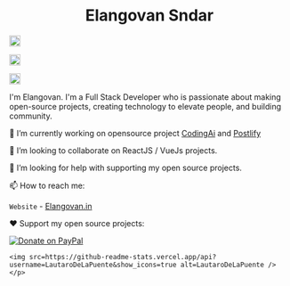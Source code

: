 <p align="center"> <h1 align="center"> Elangovan Sndar </h1> </p>

<p align="center">

<a href="https://github.com/elangosundar" target="_blank"><img align="center" src="https://cdn.jsdelivr.net/npm/simple-icons@3.0.1/icons/github.svg" alt="Elangovan Sundar" height="20" width="20" /></a>

<a href="https://twitter.com/elango_sundar" target="_blank"><img align="center" src="https://cdn.jsdelivr.net/npm/simple-icons@3.0.1/icons/twitter.svg" alt="Elangovan Sundar" height="20" width="20" /></a>

<a href="https://elangovan.in" target="_blank"><img align="center" src="https://cdn.jsdelivr.net/npm/simple-icons@3.0.1/icons/blogger.svg" alt="Elangovan Sundar" height="20" width="20" /></a>

</p>

I'm Elangovan. I'm a Full Stack Developer who is passionate about making open-source projects, creating technology to elevate people, and building community.

🔭 I’m currently working on opensource project [CodingAi](https://github.com/10secondsofcode/coding-ai) and [Postlify](https://github.com/elangosundar/postlify)

👯 I’m looking to collaborate on ReactJS / VueJs projects.

🤔 I’m looking for help with supporting my open source projects.

📫 How to reach me:

`Website` - [Elangovan.in](https://elangovan.in)

❤️ Support my open source projects:

[![Donate on PayPal](https://img.shields.io/badge/--paypal?label=PayPal&logo=PayPal&style=social)](https://www.paypal.me/elangosundar)

<!--

**elangosundar/elangosundar** is a ✨ _special_ ✨ repository because its `README.md` (this file) appears on your GitHub profile.

Here are some ideas to get you started:

- 🔭 I’m currently working on ...

- 🌱 I’m currently learning ...

- 👯 I’m looking to collaborate on ...

- 🤔 I’m looking for help with ...

- 💬 Ask me about ...

- 📫 How to reach me: ...

- 😄 Pronouns: ...

- ⚡ Fun fact: ...

-->

<p align="center">

	<img src=https://github-readme-stats.vercel.app/api?username=LautaroDeLaPuente&show_icons=true alt=LautaroDeLaPuente /></p>
